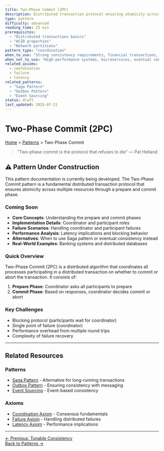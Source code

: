 ```yaml
---
title: Two-Phase Commit (2PC)
description: Distributed transaction protocol ensuring atomicity across multiple resources
type: pattern
difficulty: advanced
reading_time: 25 min
prerequisites: 
  - "Distributed transactions basics"
  - "ACID properties"
  - "Network partitions"
pattern_type: "coordination"
when_to_use: "Strong consistency requirements, financial transactions, inventory management"
when_not_to_use: "High-performance systems, microservices, eventual consistency acceptable"
related_axioms:
  - coordination
  - failure
  - latency
related_patterns:
  - "Saga Pattern"
  - "Outbox Pattern"
  - "Event Sourcing"
status: draft
last_updated: 2025-07-21
---
```


# Two-Phase Commit (2PC)

<div class="navigation-breadcrumb">
<a href="/">Home</a> > <a href="/patterns/">Patterns</a> > Two-Phase Commit
</div>

> "Two-phase commit is the protocol that refuses to die"
> — Pat Helland

## ⚠️ Pattern Under Construction

This pattern documentation is currently being developed. The Two-Phase Commit pattern is a fundamental distributed transaction protocol that ensures atomicity across multiple resources through a prepare and commit phase.

### Coming Soon

- **Core Concepts**: Understanding the prepare and commit phases
- **Implementation Details**: Coordinator and participant roles
- **Failure Scenarios**: Handling coordinator and participant failures
- **Performance Analysis**: Latency implications and blocking behavior
- **Alternatives**: When to use Saga pattern or eventual consistency instead
- **Real-World Examples**: Banking systems and distributed databases

### Quick Overview

Two-Phase Commit (2PC) is a distributed algorithm that coordinates all processes participating in a distributed transaction on whether to commit or abort the transaction. It consists of:

1. **Prepare Phase**: Coordinator asks all participants to prepare
2. **Commit Phase**: Based on responses, coordinator decides commit or abort

### Key Challenges

- Blocking protocol (participants wait for coordinator)
- Single point of failure (coordinator)
- Performance overhead from multiple round trips
- Complexity of failure recovery

---

## Related Resources

### Patterns
- [Saga Pattern](/patterns/saga/) - Alternative for long-running transactions
- [Outbox Pattern](/patterns/outbox/) - Ensuring consistency with messaging
- [Event Sourcing](/patterns/event-sourcing/) - Event-based consistency

### Axioms
- [Coordination Axiom](/part1-axioms/axiom5-coordination/) - Consensus fundamentals
- [Failure Axiom](/part1-axioms/axiom3-failure/) - Handling distributed failures
- [Latency Axiom](/part1-axioms/axiom1-latency/) - Performance implications

---

<div class="navigation-links">
<div class="prev-link">
<a href="/patterns/tunable-consistency/">← Previous: Tunable Consistency</a>
</div>
<div class="next-link">
<a href="/patterns/">Back to Patterns →</a>
</div>
</div>